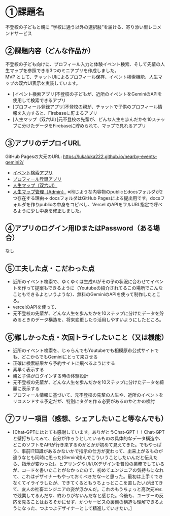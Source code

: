 # ①課題名
不登校の子どもと親に “学校に通う以外の選択肢”を届ける、寄り添い型レコメンドサービス

## ②課題内容（どんな作品か）
不登校の子ども向けに、プロフィール入力と体験イベント検索、そして先輩の人生マップを参照できる3つのミニアプリを作成しました。  
MVP として、チャットUIによるプロフィール保存、イベント検索機能、人生マップの双六UI表示を実装しています。
- [イベント検索アプリ]不登校の子どもが、近所のイベントをGeminiのAPIを使用して検索できるアプリ
- [プロフィール登録アプリ]不登校の親が、チャットで子供のプロフィール情報を入力すると、Firebaseに貯まるアプリ
- [人生マップ（双六UI）]元不登校の先輩が、どんな人生を歩んだかを10ステップに分けたデータをFirebaseに貯められて、マップで見れるアプリ

## ③アプリのデプロイURL
GitHub Pagesの大元のURL: https://lukaluka222.github.io/nearby-events-gemini2/
- [イベント検索アプリ](https://lukaluka222.github.io/nearby-events-gemini2/index.html)  
- [プロフィール登録アプリ](https://lukaluka222.github.io/nearby-events-gemini2/chat-mvp.html)  
- [人生マップ（双六UI）](https://lukaluka222.github.io/nearby-events-gemini2/mentor-map.html)
- [人生マップ管理（Admin）](https://lukaluka222.github.io/nearby-events-gemini2/mentor-admin.html)
※同じような内容物のpublicとdocsフォルダが2つ存在する理由→ docsフォルダはGitHub Pagesによる提出用です。docsフォルダを作りpublicの中身をコピペし、Vercel のAPIをフルURL指定で呼べるように少し中身を修正しました。
 
## ④アプリのログイン用IDまたはPassword（ある場合）
なし

## ⑤工夫した点・こだわった点
- 近所のイベント検索で、ゆくゆくは生成AIがその子の状況に合わせてイベントを作って提案もできるように（Youtubeの紹介されてるこの場所でこんなこともできるよというような）、無料のGeminiのAPIを使って制作したところ。
- vercelのAPIを使って、
- 元不登校の先輩が、どんな人生を歩んだかを10ステップに分けたデータを貯めるときのデータ構造を、将来変更したり活用しやすいようにしたところ。

## ⑥難しかった点・次回トライしたいこと（又は機能）
- 近所のイベント検索を、じゃらんでもYoutubeでも相模原市公式サイトでも、どこからでもGeminiにとって来させる
- 正確に検索結果から予約サイトに飛べるようにする
- 素早く表示する
- 親と子供がログインする時の体験設計
- 元不登校の先輩が、どんな人生を歩んだかを10ステップに分けたデータを綺麗に表示する
- プロフィール情報に基づいて、元不登校の先輩の人生や、近所のイベントをリコメンドする予定だが、特別にタグを作る必要があるのかとかの検討

## ⑦フリー項目（感想、シェアしたいこと等なんでも）
- [Chat-GPTにはとても感謝しています。ありがとうChat-GPT！！Chat-GPTと壁打ちしてみて、自分が作ろうとしているものの具体的なデータ構造や、どこのソフトをAPIが行き来するのかとかが初めて見えてきた。でもやっぱり、事前IT知識があるかないかで指示の仕方が変わって、出来上がるものが違うなとも同時に思った(Gemini挟んでこういうことしたいんだと伝えたら、指示が変わった)。ヒアリングやUI/UXデザインを普段の業務でしているが、コードを書いたことがなかったので、初めてエンジニアの気持ちになれて、これはデザイナーもやっておくべきだな〜と思った。最初は上手くできなくてイライラしたが、できてくるともうちょっとここを直したいが出てきて、友人の社畜エンジニアの姿が浮かんだ。これのもうちょっと高次元Ver.で残業してるんだな、終わりがないんだなと感じた。今後も、ユーザーの反応を見ることはおろそかにせず、かつサービスの裏側の構造も理解できるようになった、つよつよデザイナーとして精進していきたい。]

